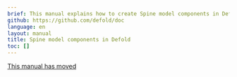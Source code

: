 ```yaml
---
brief: This manual explains how to create Spine model components in Defold.
github: https://github.com/defold/doc
language: en
layout: manual
title: Spine model components in Defold
toc: []
---
```


[This manual has moved](/extension-spine)